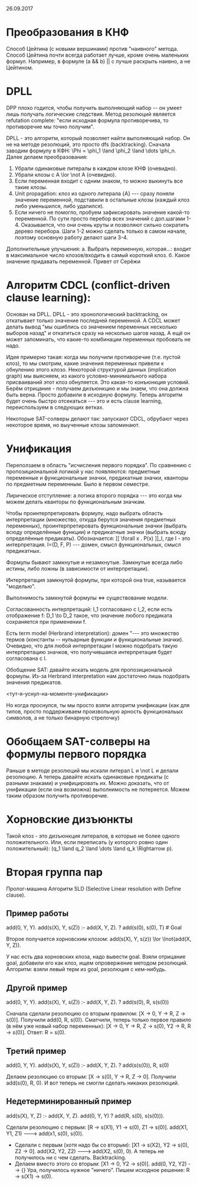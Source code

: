 26.09.2017

# Преобразования в КНФ
Способ Цейтина (с новыми вершинами) против "наивного" метода.
Способ Цейтина почти всегда работает лучше, кроме очень маленьких формул. Например, в формуле (a && b) || c лучше раскрыть наивно, а не Цейтином.

# DPLL
DPP плохо годится, чтобы получить выполняющий набор -- он умеет лишь получать логические следствия.
Метод резолюций является refutation complete: "если исходная формула противоречива, то противоречие мы точно получим".

DPLL - это алгоритм, который позволяет найти выполняющий набор. Он не на методе резолюций, это просто dfs (backtracking).
Сначала заводим формулу в КФН: \Phi = \phi_1 \land \phi_2 \land \dots \phi_n.
Далее делаем преобразования:
1. Убрали одинаковые литералы в каждом клозе КНФ (очевидно).
2. Убрали клозы с A \lor \not A (очевидно).
3. Если переменная входит с одним знаком, то можно выкинуть все такие клозы.
4. Unit propagation: клоз из одного литерала {A} --- сразу поняли значение переменной, подставили в остальные клозы (каждый клоз либо уменьшился, либо удалился). 
4. Если ничего не помогло, пробуем зафиксировать значение какой-то переменной.
По сути просто перебор всех значений с доп.шагами 1-4. Оказывается, что они очень круты и позволяют сильно сократить дерево перебора. Шаги 1-2 можно сделать только в самом начале, поэтому основную работу делают шаги 3-4.

Дополнительные улучшения:
а. Выбрать переменную, которая...: входит в максимальное число клозов/входить в самый короткий клоз.
б. Какое значение придавать переменной.
Привет от Серёжи

# Алгоритм CDCL (conflict-driven clause learning):
Основан на DPLL.
DPLL - это хронологический backtracking, он откатывает только значение последней переменной.
А CDCL может делать вывод "мы ошиблись со значением переменных несколько выборов назад" и откатиться сразу на несколько шагов назад. А ещё он может запоминать, что какие-то комбинации переменных пробовать не надо.

Идея примерно такая: когда мы получили противоречие (т.е. пустой клоз), то мы смотрим, какие значения переменных привели к обнулению этого клозо. Некоторой структурой данных (implication graph) мы выясняем, из какого условно-минимального набора присваиваний этот клоз обнуляется. Это какая-то конъюнкция условий. Берём отрицание - получаем дизъюнкцию и мы знаем, что она должна быть верна. Просто добавили в исходную формулу. Теперь алгоритм будет очень быстро отсекаться --- это и есть clause learning, переиспользуем в следующих ветках.

Некоторые SAT-солверы делают так: запускают CDCL, обрубают через некоторое время, но выученные клозы запоминают.

# Унификация
Переползаем в область "исчисления первого порядка".
По сравнению с пропозициональной логикой у нас появляются: предметные переменные и функциональные значки, предикатные значки, кванторы по предметным переменным. Было в первом семестре.

Лирическое отступление: а логика второго порядка --- это когда мы можем делать кванторы по функциональным значкам.

Чтобы проинтерпретировать формулу, надо выбрать область интерпретации (множество, откуда берутся значения предметных переменных), проинтерпретировать функциональные значки (выбрать всюду определённые функции) и предикатные значки (выбрать всюду определённые предикаты).
Обозначается:
[[ \forall x . P(x) ]]_I, где I - это интерпретация. I=(D, F, P) --- домен, смысл функциональных, смысл предикатных.

Формулы бывают замкнутые и незамкнутые. Замкнутые всегда либо истины, либо ложны (в зависимости от интерпретации).

Интерпретация замкнутой формулы, при которой она true, называется "моделью".

Выполнимость замкнутой формулы <=> существование модели.

Согласованность интерпретаций: I_1 согласовано с I_2, если есть отображение f: D_1 \to D_2 такое, что значение любого предиката сохраняется при применении f.

Есть term model (Herbrand interpretation): домен "--- это множество термов (константы -- нульарные функции и функциональные значки). Очевидно, что для любой интерпретации I можно подобрать такую интерпретацию значков, что получившаяся интерпретация будет согласована с I.

Обобщение SAT: давайте искать модель для пропозициональной формулы. Из-за Herbrand interpretation нам достаточно лишь подобрать значения предикатов.

<тут-я-уснул-на-моменте-унификации>

Но когда проснулся, ты мы просто взяли алгоритм унификации (как для типов, просто поддерживаем произвольную арность функциональых символов, а не только бинарную стрелочку)

# Обобщаем SAT-солверы на формулы первого порядка

Раньше в методе резолюций мы искали литерал L и \not L и делали резолюцию.
А теперь давайте искать одинаковые предикаты (с разными знаками) и унифицировать их.
Можно доказать, что от унификации (если она возможна) выполнимость не потеряется.
Можем таким образом получить противоречие.

# Хорновские дизъюнкты
Такой клоз - это дизъюнкция литералов, в которые не более одного положительного.
Или, если переписать (у которого ровно один положительный): (q_1 \land q_2 \land \dots \land q_k \Rightarrow p).

# Вторая группа пар
Пролог-машина
Алгоритм SLD (Selective Linear resolution with Define сlause).

## Пример работы
add(0, Y, Y).
add(s(X), Y, s(Z)) :- add(X, Y, Z).
? add(s(0), s(0), T) # Goal

Второе получается хорновским клозом: add(s(X), Y, s(z)) \lor \lnot(add(X, Y, Z)).

У нас есть два хорновских клоза, надо вывести goal. Взяли отрицание goal, добавили его как клоз, ищем опровержение методом резолюций.
Алгоритм: взяли левый терм из goal, резолюция с кем-нибудь.

## Другой пример
add(0, Y, Y).
add(s(X), Y, s(Z)) :- add(X, Y, Z).
? add(s(0), R, s(s(0))

Сначала сделали резолюцию со вторым правилом: [X -> 0, Y -> R, Z -> s(0)].
Получили add(0, R, s(0)).
Сматчили, теперь только первое правило (в нём уже новый набор переменных): [X -> 0, Y -> R, Z -> s(0), Y2 -> R, R -> s(0)].
Ответ: R = s(0).

## Третий пример
add(0, Y, Y).
add(s(X), Y, s(Z)) :- add(X, Y, Z).
? add(s(s(0)), R, s(0)

Делаем резолюцию со вторым: [X -> s(0), Y -> R, Z -> 0].
Получили add(s(0), R, 0).
И вот теперь не смогли сделать никаких резолюций.

## Недетерминированный пример
add(s(X), Y, Z) :- add(X, Y, Z).
add(0, Y, Y)
? add(R, s(0), s(s(0))).

Сделали резолюцию с первым: [R -> s(X1), Y1 -> s(0), Z1 -> s(0)].
add(X1, Y1, Z1) ---> add(x1, s(0), s(0)).
- Сделали с первым (хотя надо бы со вторым): [X1 -> s(X2), Y2 -> s(0), Z2 -> 0].
  add(X2, Y2, Z2) ---> add(X2, s(0), 0).
  А теперь не получилось ни с чем сделать. Backtracking.
- Делаем вместо этого со вторым: [X1 -> 0, Y2 -> s(0)].
  add(0, Y2, Y2) --> {}
  Ура, получилось нужное "ничего". Пишем исходное решение: R -> s(X1) -> s(0).
